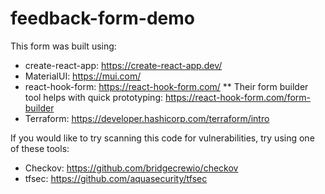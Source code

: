 # feedback-form-demo

This form was built using:
* create-react-app: https://create-react-app.dev/
* MaterialUI: https://mui.com/
* react-hook-form: https://react-hook-form.com/
** Their form builder tool helps with quick prototyping: https://react-hook-form.com/form-builder
* Terraform: https://developer.hashicorp.com/terraform/intro

If you would like to try scanning this code for vulnerabilities, try using one of these tools:
* Checkov: https://github.com/bridgecrewio/checkov
* tfsec: https://github.com/aquasecurity/tfsec